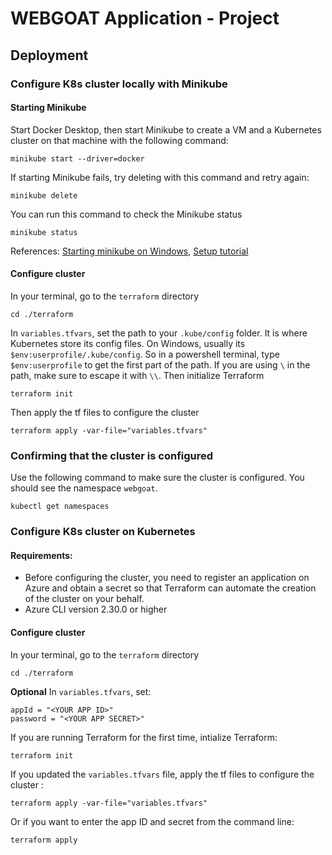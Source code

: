# WEBGOAT Application - Project

## Deployment

### Configure K8s cluster locally with Minikube

#### Starting Minikube

Start Docker Desktop, then start Minikube to create a VM and a Kubernetes cluster on that machine with the following command:
```
minikube start --driver=docker
```
If starting Minikube fails, try deleting with this command and retry again:
```
minikube delete
```
You can run this command to check the Minikube status
```
minikube status
```

References: [Starting minikube on Windows](https://stackoverflow.com/questions/71774813/minikube-fails-to-start-on-windows-11-home-and-docker-desktop), [Setup tutorial](https://medium.com/rahasak/replace-docker-desktop-with-minikube-and-hyperkit-on-macos-783ce4fb39e3)

#### Configure cluster

In your terminal, go to the `terraform` directory
```
cd ./terraform
```
In `variables.tfvars`, set the path to your `.kube/config` folder. It is where Kubernetes store its config files. On Windows, usually its `$env:userprofile/.kube/config`.
So in a powershell terminal, type `$env:userprofile` to get the first part of the path. If you are using `\` in the path, make sure to escape it with `\\`.
Then initialize Terraform
```
terraform init
```
Then apply the tf files to configure the cluster 
```
terraform apply -var-file="variables.tfvars"
```

### Confirming that the cluster is configured
Use the following command to make sure the cluster is configured. You should see the namespace `webgoat`.
```
kubectl get namespaces
```

### Configure K8s cluster on Kubernetes

#### Requirements:

- Before configuring the cluster, you need to register an application on Azure and obtain a secret so that Terraform can automate the creation of the cluster on your behalf.
- Azure CLI version 2.30.0 or higher

#### Configure cluster

In your terminal, go to the `terraform` directory
```
cd ./terraform
```
**Optional** In `variables.tfvars`, set:
```
appId = "<YOUR APP ID>"
password = "<YOUR APP SECRET>"
```
If you are running Terraform for the first time, intialize Terraform:
```
terraform init
```
If you updated the `variables.tfvars` file, apply the tf files to configure the cluster :
```
terraform apply -var-file="variables.tfvars"
```
Or if you want to enter the app ID and secret from the command line:
```
terraform apply
```
